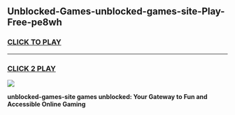
## Unblocked-Games-unblocked-games-site-Play-Free-pe8wh
<h3>
<a href="https://premium76.site?title=unblocked-games-site&ref=23A">CLICK TO PLAY</a></h3>
<hr>

<h3>
<a href="https://premium76.site?title=unblocked-games-site&ref=23A">CLICK 2 PLAY</a>
  
</h3>

<a href="https://premium76.site?title=unblocked-games-site&ref=23A"><img src="https://clearcache.store/games.png"></a>


**unblocked-games-site games unblocked: Your Gateway to Fun and Accessible Online Gaming**
